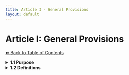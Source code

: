```yaml
---
title: Article I - General Provisions
layout: default
---
```


# Article I: General Provisions

[⬅ Back to Table of Contents](index.md)

<details>
<summary><strong>1.1 Purpose</strong></summary>

The purpose of this zoning ordinance is to regulate land use and development within the City of Lebanon, ensuring orderly growth and protecting public welfare.

</details>

<details>
<summary><strong>1.2 Definitions</strong></summary>

**Building:** Any structure used for shelter, storage, or occupancy.  
**Lot:** A parcel of land designated for a particular use.  
**Setback:** The minimum required distance between a structure and property boundary.

</details>
